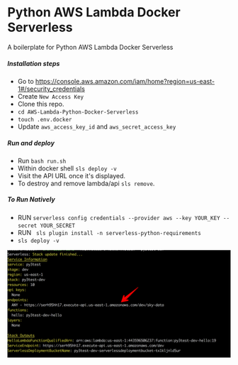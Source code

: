 # Python AWS Lambda Docker Serverless

A boilerplate for Python AWS Lambda Docker Serverless

##### Installation steps
* Go to https://console.aws.amazon.com/iam/home?region=us-east-1#/security_credentials
* Create `New Access Key`
* Clone this repo.
* `cd AWS-Lambda-Python-Docker-Serverless`
* `touch .env.docker`
* Update `aws_access_key_id` and `aws_secret_access_key`


##### Run and deploy
* Run `bash run.sh`
* Within docker shell `sls deploy -v`
* Visit the API URL once it's displayed.
* To destroy and remove lambda/api `sls remove`.


##### To Run Natively
* RUN `serverless config credentials --provider aws --key YOUR_KEY --secret YOUR_SECRET`
* RUN ` sls plugin install -n serverless-python-requirements` 
* `sls deploy -v` 

![Python AWS Lambda Docker Serverless](resources/python-lambda.png "Python AWS Lambda Docker Serverless")

